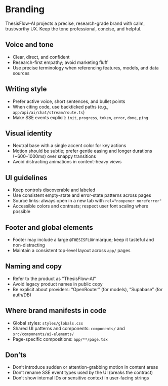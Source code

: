 # Branding

ThesisFlow-AI projects a precise, research-grade brand with calm, trustworthy UX. Keep the tone professional, concise, and helpful.

## Voice and tone
- Clear, direct, and confident
- Research-first empathy; avoid marketing fluff
- Use precise terminology when referencing features, models, and data sources

## Writing style
- Prefer active voice, short sentences, and bullet points
- When citing code, use backticked paths (e.g., `app/api/ai/chat/stream/route.ts`)
- Make SSE events explicit: `init`, `progress`, `token`, `error`, `done`, `ping`

## Visual identity
- Neutral base with a single accent color for key actions
- Motion should be subtle; prefer gentle easing and longer durations (~600–1000ms) over snappy transitions
- Avoid distracting animations in content-heavy views

## UI guidelines
- Keep controls discoverable and labeled
- Use consistent empty-state and error-state patterns across pages
- Source links: always open in a new tab with `rel="noopener noreferrer"`
- Accessible colors and contrasts; respect user font scaling where possible

## Footer and global elements
- Footer may include a large `@THESISFLOW` marque; keep it tasteful and non-distracting
- Maintain a consistent top-level layout across `app/` pages

## Naming and copy
- Refer to the product as "ThesisFlow-AI"
- Avoid legacy product names in public copy
- Be explicit about providers: “OpenRouter” (for models), “Supabase” (for auth/DB)

## Where brand manifests in code
- Global styles: `styles/globals.css`
- Shared UI patterns and components: `components/` and `src/components/ai-elements/`
- Page-specific compositions: `app/**/page.tsx`

## Don’ts
- Don’t introduce sudden or attention-grabbing motion in content areas
- Don’t rename SSE event types used by the UI (breaks the contract)
- Don’t show internal IDs or sensitive context in user-facing strings
